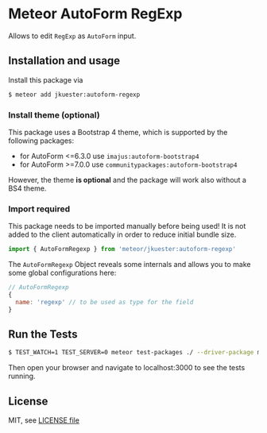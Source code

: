 # Meteor AutoForm RegExp

Allows to edit `RegExp` as `AutoForm` input.

## Installation and usage

Install this package via

```bash
$ meteor add jkuester:autoform-regexp
```

### Install theme (optional)

This package uses a Bootstrap 4 theme, which is supported by the following packages:

- for AutoForm <=6.3.0 use `imajus:autoform-bootstrap4`
- for AutoForm >=7.0.0 use `communitypackages:autoform-bootstrap4`

However, the theme **is optional** and the package will work also without a BS4 theme.

### Import required

This package needs to be imported manually before being used! 
It is not added to the client automatically in order to reduce initial bundle size.

```javascript
import { AutoFormRegexp } from 'meteor/jkuester:autoform-regexp'
```

The `AutoFormRegexp` Object reveals some internals and allows you to make some global
configurations here:

```javascript
// AutoFormRegexp
{
  name: 'regexp' // to be used as type for the field
}
```

## Run the Tests

```bash
$ TEST_WATCH=1 TEST_SERVER=0 meteor test-packages ./ --driver-package meteortesting:mocha
```

Then open your browser and navigate to localhost:3000 to see the tests running.

## License

MIT, see [LICENSE file](./LICENSE)
